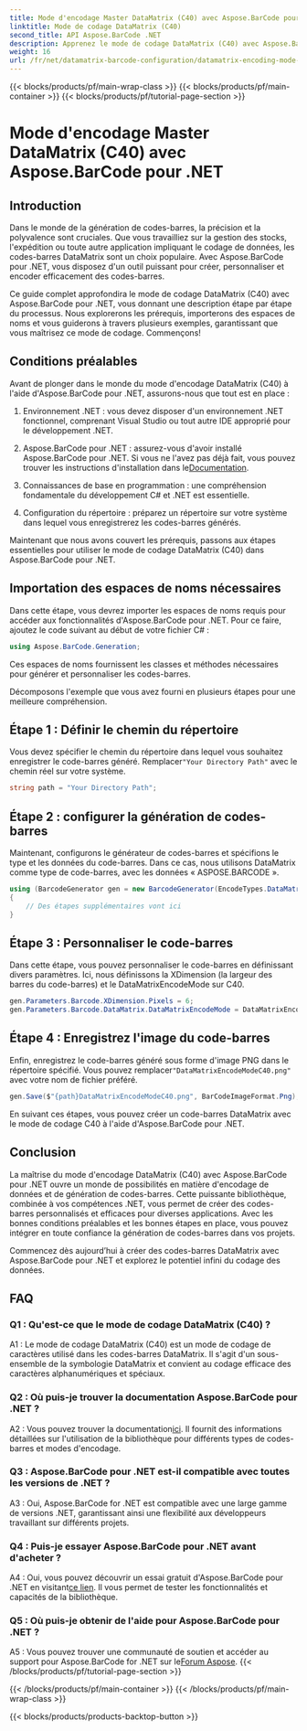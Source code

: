 ```yaml
---
title: Mode d'encodage Master DataMatrix (C40) avec Aspose.BarCode pour .NET
linktitle: Mode de codage DataMatrix (C40)
second_title: API Aspose.BarCode .NET
description: Apprenez le mode de codage DataMatrix (C40) avec Aspose.BarCode pour .NET. Créez efficacement des codes-barres personnalisés. Explorez le guide étape par étape.
weight: 16
url: /fr/net/datamatrix-barcode-configuration/datamatrix-encoding-mode-c40/
---
```


{{< blocks/products/pf/main-wrap-class >}}
{{< blocks/products/pf/main-container >}}
{{< blocks/products/pf/tutorial-page-section >}}

# Mode d'encodage Master DataMatrix (C40) avec Aspose.BarCode pour .NET

## Introduction

Dans le monde de la génération de codes-barres, la précision et la polyvalence sont cruciales. Que vous travailliez sur la gestion des stocks, l'expédition ou toute autre application impliquant le codage de données, les codes-barres DataMatrix sont un choix populaire. Avec Aspose.BarCode pour .NET, vous disposez d'un outil puissant pour créer, personnaliser et encoder efficacement des codes-barres.

Ce guide complet approfondira le mode de codage DataMatrix (C40) avec Aspose.BarCode pour .NET, vous donnant une description étape par étape du processus. Nous explorerons les prérequis, importerons des espaces de noms et vous guiderons à travers plusieurs exemples, garantissant que vous maîtrisez ce mode de codage. Commençons!

## Conditions préalables

Avant de plonger dans le monde du mode d'encodage DataMatrix (C40) à l'aide d'Aspose.BarCode pour .NET, assurons-nous que tout est en place :

1. Environnement .NET : vous devez disposer d'un environnement .NET fonctionnel, comprenant Visual Studio ou tout autre IDE approprié pour le développement .NET.

2.  Aspose.BarCode pour .NET : assurez-vous d'avoir installé Aspose.BarCode pour .NET. Si vous ne l'avez pas déjà fait, vous pouvez trouver les instructions d'installation dans le[Documentation](https://reference.aspose.com/barcode/net/).

3. Connaissances de base en programmation : une compréhension fondamentale du développement C# et .NET est essentielle.

4. Configuration du répertoire : préparez un répertoire sur votre système dans lequel vous enregistrerez les codes-barres générés.

Maintenant que nous avons couvert les prérequis, passons aux étapes essentielles pour utiliser le mode de codage DataMatrix (C40) dans Aspose.BarCode pour .NET.

## Importation des espaces de noms nécessaires

Dans cette étape, vous devrez importer les espaces de noms requis pour accéder aux fonctionnalités d'Aspose.BarCode pour .NET. Pour ce faire, ajoutez le code suivant au début de votre fichier C# :

```csharp
using Aspose.BarCode.Generation;
```

Ces espaces de noms fournissent les classes et méthodes nécessaires pour générer et personnaliser les codes-barres.

Décomposons l'exemple que vous avez fourni en plusieurs étapes pour une meilleure compréhension.

## Étape 1 : Définir le chemin du répertoire

 Vous devez spécifier le chemin du répertoire dans lequel vous souhaitez enregistrer le code-barres généré. Remplacer`"Your Directory Path"` avec le chemin réel sur votre système.

```csharp
string path = "Your Directory Path";
```

## Étape 2 : configurer la génération de codes-barres

Maintenant, configurons le générateur de codes-barres et spécifions le type et les données du code-barres. Dans ce cas, nous utilisons DataMatrix comme type de code-barres, avec les données « ASPOSE.BARCODE ».

```csharp
using (BarcodeGenerator gen = new BarcodeGenerator(EncodeTypes.DataMatrix, "ASPOSE.BARCODE"))
{
    // Des étapes supplémentaires vont ici
}
```

## Étape 3 : Personnaliser le code-barres

Dans cette étape, vous pouvez personnaliser le code-barres en définissant divers paramètres. Ici, nous définissons la XDimension (la largeur des barres du code-barres) et le DataMatrixEncodeMode sur C40.

```csharp
gen.Parameters.Barcode.XDimension.Pixels = 6;
gen.Parameters.Barcode.DataMatrix.DataMatrixEncodeMode = DataMatrixEncodeMode.C40;
```

## Étape 4 : Enregistrez l'image du code-barres

 Enfin, enregistrez le code-barres généré sous forme d'image PNG dans le répertoire spécifié. Vous pouvez remplacer`"DataMatrixEncodeModeC40.png"` avec votre nom de fichier préféré.

```csharp
gen.Save($"{path}DataMatrixEncodeModeC40.png", BarCodeImageFormat.Png);
```

En suivant ces étapes, vous pouvez créer un code-barres DataMatrix avec le mode de codage C40 à l'aide d'Aspose.BarCode pour .NET.

## Conclusion

La maîtrise du mode d'encodage DataMatrix (C40) avec Aspose.BarCode pour .NET ouvre un monde de possibilités en matière d'encodage de données et de génération de codes-barres. Cette puissante bibliothèque, combinée à vos compétences .NET, vous permet de créer des codes-barres personnalisés et efficaces pour diverses applications. Avec les bonnes conditions préalables et les bonnes étapes en place, vous pouvez intégrer en toute confiance la génération de codes-barres dans vos projets.

Commencez dès aujourd’hui à créer des codes-barres DataMatrix avec Aspose.BarCode pour .NET et explorez le potentiel infini du codage des données.

## FAQ

### Q1 : Qu'est-ce que le mode de codage DataMatrix (C40) ?

A1 : Le mode de codage DataMatrix (C40) est un mode de codage de caractères utilisé dans les codes-barres DataMatrix. Il s'agit d'un sous-ensemble de la symbologie DataMatrix et convient au codage efficace des caractères alphanumériques et spéciaux.

### Q2 : Où puis-je trouver la documentation Aspose.BarCode pour .NET ?

 A2 : Vous pouvez trouver la documentation[ici](https://reference.aspose.com/barcode/net/). Il fournit des informations détaillées sur l'utilisation de la bibliothèque pour différents types de codes-barres et modes d'encodage.

### Q3 : Aspose.BarCode pour .NET est-il compatible avec toutes les versions de .NET ?

A3 : Oui, Aspose.BarCode for .NET est compatible avec une large gamme de versions .NET, garantissant ainsi une flexibilité aux développeurs travaillant sur différents projets.

### Q4 : Puis-je essayer Aspose.BarCode pour .NET avant d'acheter ?

 A4 : Oui, vous pouvez découvrir un essai gratuit d'Aspose.BarCode pour .NET en visitant[ce lien](https://releases.aspose.com/). Il vous permet de tester les fonctionnalités et capacités de la bibliothèque.

### Q5 : Où puis-je obtenir de l'aide pour Aspose.BarCode pour .NET ?

A5 : Vous pouvez trouver une communauté de soutien et accéder au support pour Aspose.BarCode for .NET sur le[Forum Aspose](https://forum.aspose.com/c/barcode/13).
{{< /blocks/products/pf/tutorial-page-section >}}

{{< /blocks/products/pf/main-container >}}
{{< /blocks/products/pf/main-wrap-class >}}

{{< blocks/products/products-backtop-button >}}
